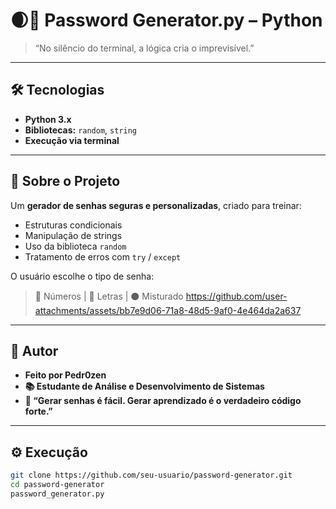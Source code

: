 # 🌒🔐 Password Generator.py – Python  
> “No silêncio do terminal, a lógica cria o imprevisível.”
---

## 🛠 Tecnologias

- **Python 3.x**  
- **Bibliotecas:** `random`, `string`  
- **Execução via terminal**

---

## 🎯 Sobre o Projeto

Um **gerador de senhas seguras e personalizadas**, criado para treinar:  
- Estruturas condicionais  
- Manipulação de strings  
- Uso da biblioteca `random`  
- Tratamento de erros com `try` / `except`

O usuário escolhe o tipo de senha:  
> 🔹 Números | 🔸 Letras | ⚫ Misturado
> https://github.com/user-attachments/assets/bb7e9d06-71a8-48d5-9af0-4e464da2a637

---
## 👤 Autor
- **Feito por Pedr0zen**
- **📚 Estudante de Análise e Desenvolvimento de Sistemas**
- **💬 “Gerar senhas é fácil. Gerar aprendizado é o verdadeiro código forte.”**

---
## ⚙️ Execução

```bash
git clone https://github.com/seu-usuario/password-generator.git
cd password-generator
password_generator.py
